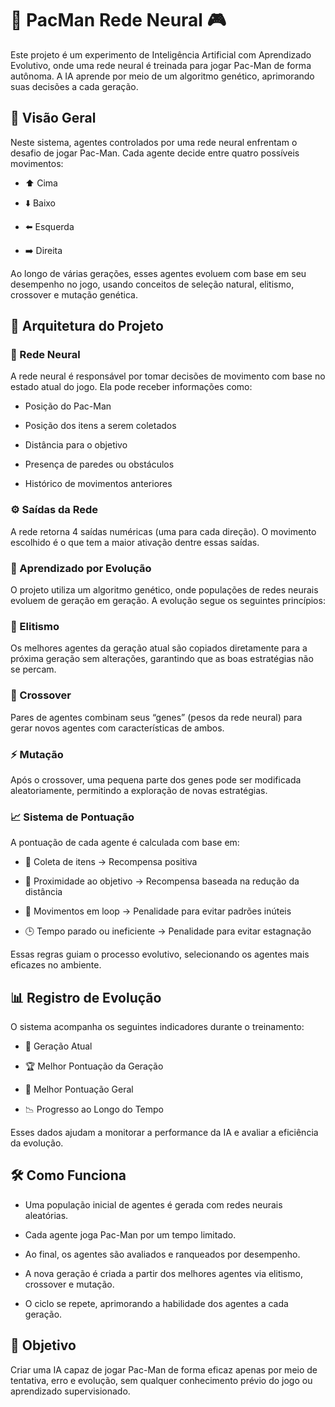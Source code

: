 # 🧠 PacMan Rede Neural 🎮
Este projeto é um experimento de Inteligência Artificial com Aprendizado Evolutivo, onde uma rede neural é treinada para jogar Pac-Man de forma autônoma. A IA aprende por meio de um algoritmo genético, aprimorando suas decisões a cada geração.

## 🚀 Visão Geral
Neste sistema, agentes controlados por uma rede neural enfrentam o desafio de jogar Pac-Man. Cada agente decide entre quatro possíveis movimentos:

- ⬆️ Cima

- ⬇️ Baixo

- ⬅️ Esquerda

- ➡️ Direita

Ao longo de várias gerações, esses agentes evoluem com base em seu desempenho no jogo, usando conceitos de seleção natural, elitismo, crossover e mutação genética.

## 🧬 Arquitetura do Projeto
### 🧠 Rede Neural
A rede neural é responsável por tomar decisões de movimento com base no estado atual do jogo. Ela pode receber informações como:

- Posição do Pac-Man

- Posição dos itens a serem coletados

- Distância para o objetivo

- Presença de paredes ou obstáculos

- Histórico de movimentos anteriores

### ⚙️ Saídas da Rede
A rede retorna 4 saídas numéricas (uma para cada direção). O movimento escolhido é o que tem a maior ativação dentre essas saídas.

### 🧪 Aprendizado por Evolução
O projeto utiliza um algoritmo genético, onde populações de redes neurais evoluem de geração em geração. A evolução segue os seguintes princípios:

### 🌟 Elitismo
Os melhores agentes da geração atual são copiados diretamente para a próxima geração sem alterações, garantindo que as boas estratégias não se percam.

### 💞 Crossover
Pares de agentes combinam seus “genes” (pesos da rede neural) para gerar novos agentes com características de ambos.

### ⚡ Mutação
Após o crossover, uma pequena parte dos genes pode ser modificada aleatoriamente, permitindo a exploração de novas estratégias.

### 📈 Sistema de Pontuação
A pontuação de cada agente é calculada com base em:

- 🍒 Coleta de itens → Recompensa positiva

- 🎯 Proximidade ao objetivo → Recompensa baseada na redução da distância

- 🔁 Movimentos em loop → Penalidade para evitar padrões inúteis

- 🕒 Tempo parado ou ineficiente → Penalidade para evitar estagnação

Essas regras guiam o processo evolutivo, selecionando os agentes mais eficazes no ambiente.

## 📊 Registro de Evolução
O sistema acompanha os seguintes indicadores durante o treinamento:

- 🧬 Geração Atual

- 🏆 Melhor Pontuação da Geração

- 🥇 Melhor Pontuação Geral

- 📉 Progresso ao Longo do Tempo

Esses dados ajudam a monitorar a performance da IA e avaliar a eficiência da evolução.

## 🛠️ Como Funciona
- Uma população inicial de agentes é gerada com redes neurais aleatórias.

- Cada agente joga Pac-Man por um tempo limitado.

- Ao final, os agentes são avaliados e ranqueados por desempenho.

- A nova geração é criada a partir dos melhores agentes via elitismo, crossover e mutação.

- O ciclo se repete, aprimorando a habilidade dos agentes a cada geração.

## 🎯 Objetivo
Criar uma IA capaz de jogar Pac-Man de forma eficaz apenas por meio de tentativa, erro e evolução, sem qualquer conhecimento prévio do jogo ou aprendizado supervisionado.